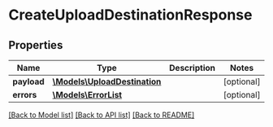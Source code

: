 # CreateUploadDestinationResponse

## Properties
Name | Type | Description | Notes
------------ | ------------- | ------------- | -------------
**payload** | [**\Models\UploadDestination**](UploadDestination.md) |  | [optional] 
**errors** | [**\Models\ErrorList**](ErrorList.md) |  | [optional] 

[[Back to Model list]](../README.md#documentation-for-models) [[Back to API list]](../README.md#documentation-for-api-endpoints) [[Back to README]](../README.md)


